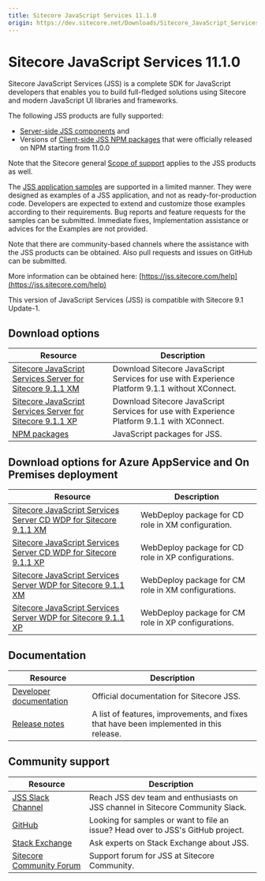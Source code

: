 ```yaml
---
title: Sitecore JavaScript Services 11.1.0
origin: https://dev.sitecore.net/Downloads/Sitecore_JavaScript_Services/110/Sitecore_JavaScript_Services_1110.aspx
---
```


# Sitecore JavaScript Services 11.1.0

Sitecore JavaScript Services (JSS) is a complete SDK for JavaScript developers that enables you to build full-fledged solutions using Sitecore and modern JavaScript UI libraries and frameworks.

The following JSS products are fully supported:

-   [Server-side JSS components](/Downloads/Sitecore_JavaScript_Services) and
-   Versions of [Client-side JSS NPM packages](https://github.com/Sitecore/jss/tree/dev/packages) that were officially released on NPM starting from 11.0.0

Note that the Sitecore general [Scope of support](https://kb.sitecore.net/articles/463549#ScopeOfSupport) applies to the JSS products as well.

The [JSS application samples](https://github.com/Sitecore/jss/tree/dev/samples) are supported in a limited manner. They were designed as examples of a JSS application, and not as ready-for-production code. Developers are expected to extend and customize those examples according to their requirements. Bug reports and feature requests for the samples can be submitted. Immediate fixes, Implementation assistance or advices for the Examples are not provided.

Note that there are community-based channels where the assistance with the JSS products can be obtained. Also pull requests and issues on GitHub can be submitted.

More information can be obtained here: [https://jss.sitecore.com/help](https://jss.sitecore.com/help)

  <Alert variant='warning' mb={4}>
    <AlertIcon />
    This version of JavaScript Services (JSS) is compatible with Sitecore 9.1 Update-1.
  </Alert>
  

## Download options

 | Resource | Description |
 | --- | --- |
 | [Sitecore JavaScript Services Server for Sitecore 9.1.1 XM](https://sitecoredev.azureedge.net/~/media/9E378FD1C44E4ED486B15606B9694F9D.ashx?date=20190611T142456) | Download Sitecore JavaScript Services for use with Experience Platform 9.1.1 without XConnect. |
 | [Sitecore JavaScript Services Server for Sitecore 9.1.1 XP](https://sitecoredev.azureedge.net/~/media/FF0A7E2826804F448CC486C50C257858.ashx?date=20190611T142539) | Download Sitecore JavaScript Services for use with Experience Platform 9.1.1 with XConnect. |
 | [NPM packages](https://www.npmjs.com/org/sitecore-jss) | JavaScript packages for JSS. |

## Download options for Azure AppService and On Premises deployment

 | Resource | Description |
 | --- | --- |
 | [Sitecore JavaScript Services Server CD WDP for Sitecore 9.1.1 XM](https://sitecoredev.azureedge.net/~/media/4DA13F85EC794280A1B65686488B2469.ashx?date=20190611T142718) | WebDeploy package for CD role in XM configuration. |
 | [Sitecore JavaScript Services Server CD WDP for Sitecore 9.1.1 XP](https://sitecoredev.azureedge.net/~/media/FE0DEF53E1D14142B70FBCA7DA324D0B.ashx?date=20190611T142718) | WebDeploy package for CD role in XP configurations. |
 | [Sitecore JavaScript Services Server WDP for Sitecore 9.1.1 XM](https://sitecoredev.azureedge.net/~/media/72486560B0C3471BBF7B44F5476CCE29.ashx?date=20190611T142718) | WebDeploy package for CM role in XM configurations. |
 | [Sitecore JavaScript Services Server WDP for Sitecore 9.1.1 XP](https://sitecoredev.azureedge.net/~/media/17A6875A25014961940D84FA9884EFF0.ashx?date=20190611T142718) | WebDeploy package for CM role in XP configurations. |

## Documentation

 | Resource | Description |
 | --- | --- |
 | [Developer documentation](https://jss.sitecore.net) | Official documentation for Sitecore JSS. |
 | [Release notes](https://jss.sitecore.net/release-notes) | A list of features, improvements, and fixes that have been implemented in this release. |

## Community support

 | Resource | Description |
 | --- | --- |
 | [JSS Slack Channel](https://sitecorechat.slack.com/messages/jss) | Reach JSS dev team and enthusiasts on JSS channel in Sitecore Community Slack. |
 | [GitHub](https://github.com/sitecore/jss) | Looking for samples or want to file an issue? Head over to JSS's GitHub project. |
 | [Stack Exchange](https://sitecore.stackexchange.com/questions/tagged/jss) | Ask experts on Stack Exchange about JSS. |
 | [Sitecore Community Forum](https://community.sitecore.net/developers/f/40) | Support forum for JSS at Sitecore Community. |